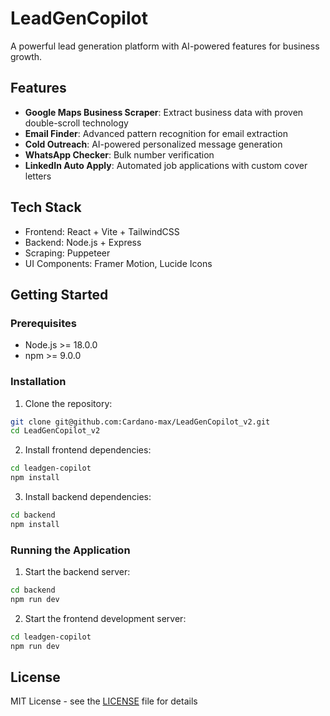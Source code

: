 # LeadGenCopilot

A powerful lead generation platform with AI-powered features for business growth.

## Features

- **Google Maps Business Scraper**: Extract business data with proven double-scroll technology
- **Email Finder**: Advanced pattern recognition for email extraction
- **Cold Outreach**: AI-powered personalized message generation
- **WhatsApp Checker**: Bulk number verification
- **LinkedIn Auto Apply**: Automated job applications with custom cover letters

## Tech Stack

- Frontend: React + Vite + TailwindCSS
- Backend: Node.js + Express
- Scraping: Puppeteer
- UI Components: Framer Motion, Lucide Icons

## Getting Started

### Prerequisites

- Node.js >= 18.0.0
- npm >= 9.0.0

### Installation

1. Clone the repository:
```bash
git clone git@github.com:Cardano-max/LeadGenCopilot_v2.git
cd LeadGenCopilot_v2
```

2. Install frontend dependencies:
```bash
cd leadgen-copilot
npm install
```

3. Install backend dependencies:
```bash
cd backend
npm install
```

### Running the Application

1. Start the backend server:
```bash
cd backend
npm run dev
```

2. Start the frontend development server:
```bash
cd leadgen-copilot
npm run dev
```

## License

MIT License - see the [LICENSE](LICENSE) file for details 